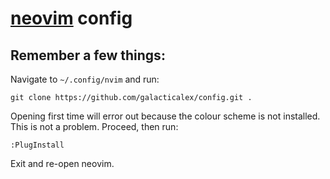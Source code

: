 # [neovim](https://neovim.io/) config

## Remember a few things:

Navigate to `~/.config/nvim` and run:

`git clone https://github.com/galacticalex/config.git .`

Opening first time will error out because the colour scheme is not installed. This is not a problem. Proceed, then run:

`:PlugInstall`

Exit and re-open neovim. 
